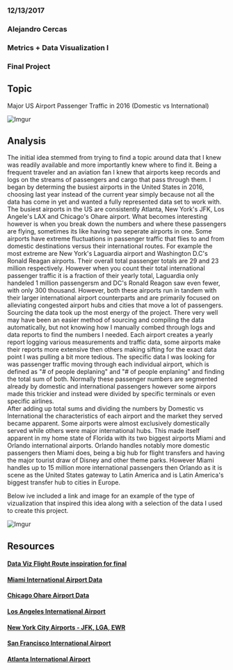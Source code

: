 ### 12/13/2017
### Alejandro Cercas
### Metrics + Data Visualization I
### Final Project

## Topic

Major US Airport Passenger Traffic in 2016 (Domestic vs International)

![Imgur](https://i.imgur.com/R6bUDct.jpg)

## Analysis
<p>The initial idea stemmed from trying to find a topic around data that I knew was readily available and more importantly knew where to find it. Being a frequent traveler and an aviation fan I knew that airports keep records and logs on the streams of passengers and cargo that pass through them. I began by determing the busiest airports in the United States in 2016, choosing last year instead of the current year simply because not all the data has come in yet and wanted a fully represented data set to work with.  
<br>The busiest airports in the US are consistently Atlanta, New York's JFK, Los Angele's LAX and Chicago's Ohare airport. What becomes interesting however is when you break down the numbers and where these passengers are flying, sometimes its like having two seperate airports in one. Some airports have extreme fluctuations in passenger traffic that flies to and from domestic destinations versus their international routes. For example the most extreme are New York's Laguardia airport and Washington D.C's Ronald Reagan airports. Their overall total passenger totals are 29 and 23 million respectively. However when you count their total international passenger traffic it is a fraction of their yearly total, Laguardia only handeled 1 million passengersm and DC's Ronald Reagon saw even fewer, with only 300 thousand. However, both these airports run in tandem with their larger international airport counterparts and are primarily focused on alleviating congested airport hubs and cities that move a lot of passengers.
<br>Sourcing the data took up the most energy of the project. There very well may have been an easier method of sourcing and compiling the data automatically, but not knowing how I manually combed through logs and data reports to find the numbers I needed. Each airport creates a yearly report logging various measurements and traffic data, some airports make their reports more extensive then others making sifting for the exact data point I was pulling a bit more tedious. The specific data I was looking for was passenger traffic moving through each individual airport, which is defined as "# of people deplaning" and "# of people enplaning" and finding the total sum of both. Normally these passenger numbers are segmented already by domestic and international passengers however some airpors made this trickier and instead were divided by specific terminals or even specific airlines. 
<br>After adding up total sums and dividing the numbers by Domestic vs International the characteristics of each airport and the market they served became apparent. Some airports were almost exclusively domestically served while others were major international hubs. This made itself apparent in my home state of Florida with its two biggest airports Miami and Orlando international airports. Orlando handles notably more domestic passengers then Miami does, being a big hub for flight transfers and having the major tourist draw of Disney and other theme parks. However Miami handles up to 15 million more international passengers then Orlando as it is scene as the United States gateway to Latin America and is Latin America's biggest transfer hub to cities in Europe.

Below ive included a link and image for an example of the type of vizualization that inspired this idea along with a selection of the data I used to create this project.
	
![Imgur](https://i.imgur.com/hkIsC6M.png)

## Resources

####  [Data Viz Flight Route inspiration for final](http://vega.github.io/vega-editor/?spec=airports)
####  [Miami International Airport Data](http://www.miami-airport.com/2016_traffic_report.asp)
####  [Chicago Ohare Airport Data](http://www.flychicago.com/SiteCollectionDocuments/Business/FactAndFigures/AirTraffic/1216%20ORD%20SUMMARY.pdf)
####  [Los Angeles International Airport](http://www.lawa.org/uploadedfiles/LAX/statistics/tcom-1216.pdf)
####  [New York City Airports - JFK, LGA, EWR](https://www.panynj.gov/airports/pdf-traffic/ATR2016.pdf)
####  [San Francisco International Airport](http://media.flysfo.com.s3.amazonaws.com/media/sfo/media/air-traffic/as201612.pdf)
####  [Atlanta International Airport](http://www.atl.com/wp-content/uploads/2017/02/ATL-Traffic-Report-Dec-2016.pdf)
